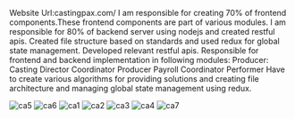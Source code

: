 Website Url:castingpax.com/
I am responsible for creating 70% of frontend components.These frontend components are part of various modules.
I am responsible for 80% of backend server using nodejs and created restful apis.
Created file structure based on standards and used redux for global state management.
Developed relevant restful apis.
Responsible for frontend and backend implementation in following modules:
Producer: 
Casting Director
Coordinator
Producer
Payroll
Coordinator
Performer
Have to create various algorithms for providing solutions and creating file architecture and managing global state management using redux.

![ca5](https://github.com/Saad276/CastingPax/assets/96050684/0b80d4ff-7d64-46a7-987e-33a24a586cc8)
![ca6](https://github.com/Saad276/CastingPax/assets/96050684/f9cdf8d6-4444-466e-8815-40a9ec704f00)
![ca1](https://github.com/Saad276/CastingPax/assets/96050684/eb61ec48-444e-401c-bbea-a762b3a417e4)
![ca2](https://github.com/Saad276/CastingPax/assets/96050684/3c6d0c77-a8e1-4555-a838-51458b7a8b77)
![ca3](https://github.com/Saad276/CastingPax/assets/96050684/ed81c322-be55-4634-81bc-37cfb7bbe9e2)
![ca4](https://github.com/Saad276/CastingPax/assets/96050684/e0b4fc03-9001-46cf-bb35-5ab896d83fe6)
![ca7](https://github.com/Saad276/CastingPax/assets/96050684/5010e485-7128-42c1-9af2-6d773c0e21c8)



